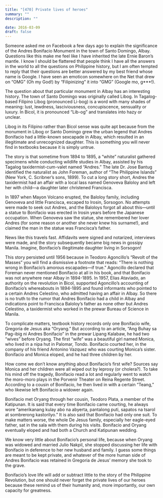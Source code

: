 ```yaml
---
title: "[470] Private lives of heroes"
summary: ""
description: ""

date: 2016-03-09
draft: false
---
```


Someone asked me on Facebook a few days ago to explain the significance of the Andres Bonifacio Monument in the town of Santo Domingo, Albay. Questions like this make me feel like I have inherited the late Ernie Baron’s mantle. I know I should be flattered that people think I have all the answers in the world to all the questions on Philippine history, but I am often tempted to reply that their questions are better answered by my best friend whose name is Google. I have seen an emoticon somewhere on the Net that drew on “OMG” (Oh my God!) by “Filipinizing” it into “GMG” (Google mo, g***!).

The question about that particular monument in Albay has an interesting history. The town of Santo Domingo was originally called Libog. In Tagalog-based Filipino Libog (pronounced Li-bog) is a word with many shades of meaning: lust, lewdness, lasciviousness, concupiscence, sensuality or luxury. In Bicol, it is pronounced “Lib-og” and translates into hazy or unclear.

Libog in its Filipino rather than Bicol sense was quite apt because from the monument in Libog or Santo Domingo grew the urban legend that Andres Bonifacio had a little-known sexcapade in Albay, which resulted in an illegitimate and unrecognized daughter. This is something you will never find in textbooks because it is simply untrue.

The story is that sometime from 1894 to 1895, a “white” naturalist gathered specimens while conducting wildlife studies in Albay, assisted by his Tagalog taxidermist-cum-valet named “Andres.” The late Dr. Jose Bantug identified the naturalist as John Foreman, author of “The Philippine Islands” (New York, C. Scribner’s sons, 1899). To cut a long story short, Andres the taxidermist had an affair with a local lass named Genoveva Baloloy and left her with child—a daughter later christened Francisca.

In 1897 when Mayon Volcano erupted, the Baloloy family, including Genoveva and little Francisca, escaped to Irosin, Sorsogon. No attempts were made to seek out Andres, and the Baloloys forgot all about this—until a statue to Bonifacio was erected in Irosin years before the Japanese occupation. When Genoveva saw the statue, she remembered her lover Andres (for some reason or another she never knew his surname!), and claimed the man in the statue was Francisca’s father.

News like this travels fast. Affidavits were signed and notarized, interviews were made, and the story subsequently became big news in gossipy Manila. Imagine, Bonifacio’s illegitimate daughter living in Sorsogon!

This story persisted until 1956 because in Teodoro Agoncillo’s “Revolt of the Masses” you will find a dismissive a footnote that reads: “There is nothing wrong in Bonifacio’s amorous escapades—if true.” Agoncillo declared that Foreman never mentioned Bonifacio at all in his book, and that Bonifacio was not anywhere near Albay in 1894-1895. In 1957, Elias Ataviado, an authority on the revolution in Bicol, supported Agoncillo’s accounting of Bonifacio’s whereabouts in 1894-1895 and found informants who pointed to a certain Andres Celestino, who admitted having an affair in Albay. So there is no truth to the rumor that Andres Bonifacio had a child in Albay and indications point to Francisca Baloloy’s father as none other but Andres Celestino, a taxidermist who worked in the prewar Bureau of Science in Manila.

To complicate matters, textbook history records only one Bonifacio wife, Gregoria de Jesus aka “Oryang.” But according to an article, “Ang Buhay sa Pag-ibig ni Andres Bonifacio” in the prewar Lipang Kalabaw, he had two “wives” before Oryang. The first “wife” was a beautiful girl named Monica, who lived in a nipa hut in Palomar, Tondo. Bonifacio courted her, in the company of his friend Antonino Vazquez who was courting Monica’s sister. Bonifacio and Monica eloped, and he had three children by her.

How come we don’t know anything about Bonifacio’s first wife? Sources say Monica and her children were all wiped out by leprosy (or cholera?). To take his mind off the tragedy, Bonifacio read a lot and regularly went to watch the moro-moro plays in the Porvenir Theater on Reina Regente Street. According to a cousin of Bonifacio, he then lived in with a certain “Teang,” who likewise left Bonifacio a widower again.

Bonifacio met Oryang through her cousin, Teodoro Plata, a member of the Katipunan. It is said that every time Bonifacio came courting, he always wore “amerikanang kulay abo na abyerta, pantalong puti, sapatos na tsarol at sombrerong kastorilyo.” It is also said that Bonifacio had only one suit. To make matters worse, the whole De Jesus family, especially her eagle-eyed father, sat in the sala with them during his visits. Bonifacio and Oryang eventually eloped and had both a Church and Katipunan wedding.

We know very little about Bonifacio’s personal life, because when Oryang was widowed and married Julio Nakpil, she stopped discussing her life with Bonifacio in deference to her new husband and family. I guess some things are meant to be kept private, and whatever of the more human side of Andres Bonifacio was retained in Gregoria de Jesus’ memory she took to the grave.

Bonifacio’s love life will add or subtract little to the story of the Philippine Revolution, but one should never forget the private lives of our heroes because these remind us of their humanity and, more importantly, our own capacity for greatness.
